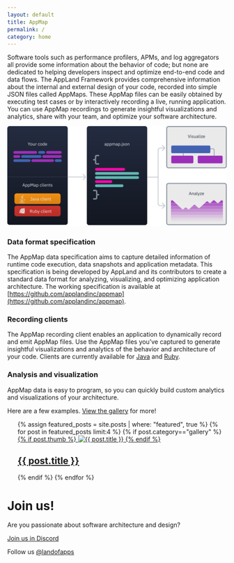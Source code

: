 ```yaml
---
layout: default
title: AppMap
permalink: /
category: home
---
```


Software tools such as performance profilers, APMs, and log aggregators all provide some information about the behavior of code; but none are dedicated to helping developers inspect and optimize end-to-end code and data flows. The AppLand Framework provides comprehensive information about the internal and external design of your code, recorded into simple JSON files called AppMaps. These AppMap files can be easily obtained by executing test cases or by interactively recording a live, running application. You can use AppMap recordings to generate insightful visualizations and analytics, share with your team, and optimize your software architecture.

![Appmap diagram](/assets/img/pages/appmap-diagram.svg)

### Data format specification

The AppMap data specification aims to capture detailed information of runtime code execution, data snapshots and application metadata. This specification is being developed by AppLand and its contributors to create a standard data format for analyzing, visualizing, and optimizing application architecture. The working specification is available at [https://github.com/applandinc/appmap](https://github.com/applandinc/appmap).

### Recording clients

The AppMap recording client enables an application to dynamically record and emit AppMap files. Use the AppMap files you’ve captured to generate insightful visualizations and analytics of the behavior and architecture of your code. Clients are currently available for [Java](https://github.com/applandinc/appmap-java) and [Ruby](https://github.com/applandinc/appmap-ruby).

### Analysis and visualization

AppMap data is easy to program, so you can quickly build custom analytics
and visualizations of your architecture.

Here are a few examples. [View the gallery](/code-gallery) for more!

<ul class="gallery-project-list">
  {% assign featured_posts = site.posts | where: "featured", true %}
  {% for post in featured_posts limit:4 %}
  {% if post.category=="gallery" %}
    <a class="gallery-project" href="{{ post.url }}">
        {% if post.thumb %}
          <img src="{{ site.baseurl }}{{ post.thumb }}" alt="{{ post.title }}" class="post-image post-thumb">
        {% endif %}
        <div class="post-content">
          <h2>{{ post.title }}</h2>
        </div>
    </a>
  {% endif %}
  {% endfor %}
</ul>

# Join us!

Are you passionate about software architecture and design? 

<p class="btn btn-primary">
  <a href="https://discord.com/invite/N9VUap6">Join us in Discord</a>
</p>
<p class="btn btn-primary">
  Follow us <a href="https://twitter.com/landofapps">@landofapps</a>
</p>